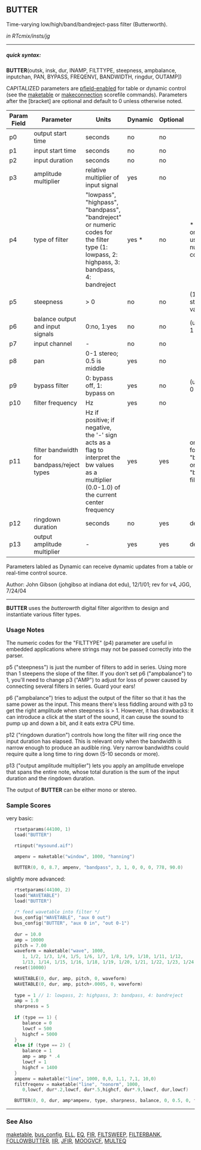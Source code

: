 ## BUTTER

Time-varying low/high/band/bandreject-pass filter (Butterworth).

*in RTcmix/insts/jg*  
  

-----

##### quick syntax:

**BUTTER**(outsk, insk, dur, INAMP, FILTTYPE, steepness, ampbalance,
inputchan, PAN, BYPASS, FREQENV\[, BANDWIDTH, ringdur, OUTAMP\])

CAPITALIZED parameters are [pfield-enabled](pfield-enabled.html) for
table or dynamic control (see the
[maketable](../scorefile/maketable.html) or
[makeconnection](../scorefile/makeconnection.html) scorefile
commands). Parameters after the \[bracket\] are optional and default to
0 unless otherwise noted.


Param Field	| Parameter | Units | Dynamic | Optional | Notes
----------- | --------- | ----- | -------- | --------- | ---------
p0 | output start time | seconds | no | no | 
p1 | input start time | seconds | no | no | 
p2 | input duration | seconds | no | no | 
p3 | amplitude multiplier | relative multiplier of input signal | yes | no | 
p4 | type of filter | "lowpass", "highpass", "bandpass", "bandreject" or numeric codes for the filter type (1: lowpass, 2: highpass, 3: bandpass, 4: bandreject | yes * | no | * dynamic only when using numeric codes
p5 | steepness | > 0 | no | no | (1 is a good starting value | 
p6 | balance output and input signals | 0:no, 1:yes | no | no | (usually use 1 | 
p7 | input channel |  -  | no | no | 
p8 | pan | 0-1 stereo; 0.5 is middle | yes | no | 
p9 | bypass filter | 0: bypass off, 1: bypass on | yes | no | (usually use 0 | 
p10 | filter frequency | Hz | yes | no | 
p11 | filter bandwidth for bandpass/reject types | Hz if positive; if negative, the '-' sign acts as a flag to interpret the bw values as a multiplier (0.0-1.0) of the current center frequency | yes | yes | only used for "bandpass" or "bandreject" filters | 
p12 | ringdown duration | seconds | no | yes | default: 0.1 | 
p13 | output amplitude multiplier |  -  | yes | yes | default: 1.0 | 

Parameters labled as Dynamic can receive dynamic updates from a table or real-time control source.
    
   Author: John Gibson (johgibso at indiana dot edu), 12/1/01; 
   rev for v4, JGG, 7/24/04

  

-----

  
**BUTTER** uses the *butterowrth* digital filter algorithm to design and
instantiate various filter types.

### Usage Notes

The numeric codes for the "FILTTYPE" (p4) parameter are useful in
embedded applications where strings may not be passed correctly into the
parser.

p5 ("steepness") is just the number of filters to add in series. Using
more than 1 steepens the slope of the filter. If you don't set p6
("ampbalance") to 1, you'll need to change p3 ("AMP") to adjust for loss
of power caused by connecting several filters in series. Guard your
ears\!

p6 ("ampbalance") tries to adjust the output of the filter so that it
has the same power as the input. This means there's less fiddling around
with p3 to get the right amplitude when steepness is \> 1. However, it
has drawbacks: it can introduce a click at the start of the sound, it
can cause the sound to pump up and down a bit, and it eats extra CPU
time.

p12 ("ringdown duration") controls how long the filter will ring once
the input duration has elapsed. This is relevant only when the bandwidth
is narrow enough to produce an audible ring. Very narrow bandwidths
could require quite a long time to ring down (5-10 seconds or more).

p13 ("output amplitude multiplier") lets you apply an amplitude envelope
that spans the entire note, whose total duration is the sum of the input
duration and the ringdown duration.

The output of **BUTTER** can be either mono or stereo.

### Sample Scores

very basic:

```cpp
   rtsetparams(44100, 1)
   load("BUTTER")

   rtinput("mysound.aif")

   ampenv = maketable("window", 1000, "hanning")

   BUTTER(0, 0, 8.7, ampenv, "bandpass", 3, 1, 0, 0, 0, 778, 90.0)
```

  
  
slightly more advanced:

```cpp
   rtsetparams(44100, 2)
   load("WAVETABLE")
   load("BUTTER")
   
   /* feed wavetable into filter */
   bus_config("WAVETABLE", "aux 0 out")
   bus_config("BUTTER", "aux 0 in", "out 0-1")
   
   dur = 10.0
   amp = 10000
   pitch = 7.00
   waveform = maketable("wave", 1000,
      1, 1/2, 1/3, 1/4, 1/5, 1/6, 1/7, 1/8, 1/9, 1/10, 1/11, 1/12,
      1/13, 1/14, 1/15, 1/16, 1/18, 1/19, 1/20, 1/21, 1/22, 1/23, 1/24)  /* saw */
   reset(10000)

   WAVETABLE(0, dur, amp, pitch, 0, waveform)
   WAVETABLE(0, dur, amp, pitch+.0005, 0, waveform)
   
   type = 1 // 1: lowpass, 2: highpass, 3: bandpass, 4: bandreject
   amp = 1.0
   sharpness = 5
   
   if (type == 1) {
      balance = 0
      lowcf = 500
      highcf = 5000
   }
   else if (type == 2) {
      balance = 1
      amp = amp * .4
      lowcf = 1
      highcf = 1400
   }
   ampenv = maketable("line", 1000, 0,0, 1,1, 7,1, 10,0)
   filtfreqenv = maketable("line", "nonorm", 1000,
      0,lowcf, dur*.2,lowcf, dur*.5,highcf, dur*.9,lowcf, dur,lowcf)

   BUTTER(0, 0, dur, amp*ampenv, type, sharpness, balance, 0, 0.5, 0, filtfreqenv)
```

  

-----

### See Also

[maketable](../scorefile/maketable.html),
[bus\_config](../scorefile/bus_config.html), [ELL](ELL.html),
[EQ](EQ.html), [FIR](FIR.html), [FILTSWEEP](FILTSWEEP.html),
[FILTERBANK](FILTERBANK.html), [FOLLOWBUTTER](FOLLOWBUTTER.html),
[IIR](IIR.html), [JFIR](JFIR.html), [MOOGVCF](MOOGVCF.html),
[MULTEQ](MULTEQ.html)
